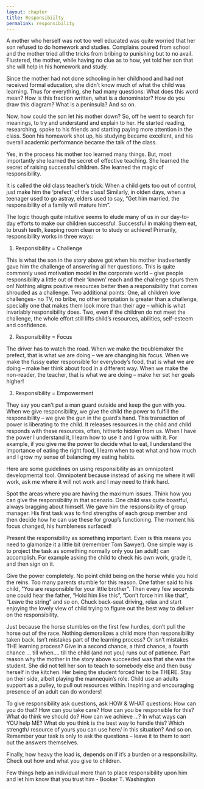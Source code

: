 ```yaml
---
layout: chapter
title: Responsibiilty
permalink: responsibility
---
```

 
A mother who herself was not too well educated was quite worried that her son refused to do homework and studies. Complains poured from school and the mother tried all the tricks from bribing to punishing but to no avail. Flustered, the mother, while having no clue as to how, yet told her son that she will help in his homework and study.

Since the mother had not done schooling in her childhood and had not received formal education, she didn’t know much of what the child was learning. Thus for everything, she had many questions: What does this word mean? How is this fraction written, what is a denominator? How do you draw this diagram? What is a peninsula? And so on.

Now, how could the son let his mother down? So, off he went to search for meanings, to try and understand and explain to her. He started reading, researching, spoke to his friends and starting paying more attention in the class. Soon his homework shot up, his studying became excellent, and his overall academic performance became the talk of the class.

Yes, in the process his mother too learned many things. But, most importantly she learned the secret of effective teaching. She learned the secret of raising successful children. She learned the magic of responsibility.

It is called the old class teacher’s trick: When a child gets too out of control, just make him the ‘prefect’ of the class! Similarly, in olden days, when a teenager used to go astray, elders used to say, “Get him married, the responsibility of a family will mature him”.

The logic though quite intuitive seems to elude many of us in our day-to-day efforts to make our children successful. Successful in making them eat, to brush teeth, keeping room clean or to study or achieve! Primarily, responsibility works in three ways:

1. Responsibility = Challenge

This is what the son in the story above got when his mother inadvertently gave him the challenge of answering all her questions. This is quite commonly used motivation model in the corporate world – give people responsibility a little out of their ‘known’ reach and the challenge spurs them on! Nothing aligns positive resources better then a responsibility that comes shrouded as a challenge. Two additional points: One, all children love challenges- no TV, no bribe, no other temptation is greater than a challenge, specially one that makes them look more than their age – which is what invariably responsibility does. Two, even if the children do not meet the challenge, the whole effort still lifts child’s resources, abilities, self-esteem and confidence.

2. Responsibility = Focus

The driver has to watch the road. When we make the troublemaker the prefect, that is what we are doing – we are changing his focus. When we make the fussy eater responsible for everybody’s food, that is what we are doing – make her think about food in a different way. When we make the non-reader, the teacher, that is what we are doing – make her set her goals higher!

3. Responsibility = Empowerment

They say you can’t put a man guard outside and keep the gun with you. When we give responsibility, we give the child the power to fulfill the responsibility – we give the gun in the guard’s hand. This transaction of power is liberating to the child. It releases resources in the child and child responds with these resources, often, hitherto hidden from us. When I have the power I understand it, I learn how to use it and I grow with it. For example, if you give me the power to decide what to eat, I understand the importance of eating the right food, I learn when to eat what and how much and I grow my sense of balancing my eating habits.

Here are some guidelines on using responsibility as an omnipotent developmental tool. Omnipotent because instead of asking me where it will work, ask me where it will not work and I may need to think hard.

Spot the areas where you are having the maximum issues. Think how you can give the responsibility in that scenario. One child was quite boastful, always bragging about himself. We gave him the responsibility of group manager. His first task was to find strengths of each group member and then decide how he can use these for group’s functioning. The moment his focus changed, his humbleness surfaced!

Present the responsibility as something important. Even is this means you need to glamorize it a little bit (remember Tom Sawyer). One simple way is to project the task as something normally only you (an adult) can accomplish. For example asking the child to check his own work, grade it, and then sign on it.

Give the power completely. No point child being on the horse while you hold the reins. Too many parents stumble for this reason. One father said to his child, "You are responsible for your little brother". Then every few seconds one could hear the father, “Hold him like this”, “Don’t force him like that”, “Leave the string” and so on. Chuck back-seat driving, relax and start enjoying the lovely view of child trying to figure out the best way to deliver on the responsibility.

Just because the horse stumbles on the first few hurdles, don’t pull the horse out of the race. Nothing demoralizes a child more than responsibility taken back. Isn’t mistakes part of the learning process? Or isn’t mistakes THE learning process? Give in a second chance, a third chance, a fourth chance … till when.... till the child (and not you) runs out of patience.
Part reason why the mother in the story above succeeded was that she was the student. She did not tell her son to teach to somebody else and then busy herself in the kitchen. Her being the student forced her to be THERE. Stay on their side, albeit playing the mannequin’s role. Child use an adults support as a pulley, to pull out resources within. Inspiring and encouraging presence of an adult can do wonders!

To give responsibility ask questions, ask HOW & WHAT questions: How can you do that? How can you take care? How can you be responsible for this? What do think we should do? How can we achieve …? In what ways can YOU help ME? What do you think is the best way to handle this? Which strength/ resource of yours you can use here/ in this situation? And so on. Remember your task is only to ask the questions – leave it to them to sort out the answers themselves.

Finally, how heavy the load is, depends on if it’s a burden or a responsibility. Check out how and what you give to children.

Few things help an individual more than to place responsibility upon him and let him know that you trust him - Booker T. Washington

 